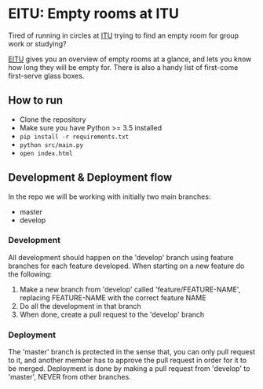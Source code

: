 # EITU: Empty rooms at ITU

Tired of running in circles at [ITU](https://itu.dk/) trying to find an empty room for group work or studying?

[EITU](https://eitu.dk) gives you an overview of empty rooms at a glance, and lets you know how long they will be empty for. There is also a handy list of first-come first-serve glass boxes.

## How to run

- Clone the repository
- Make sure you have Python >= 3.5 installed
- `pip install -r requirements.txt`
- `python src/main.py`
- `open index.html`


## Development & Deployment flow

In the repo we will be working with initially two main branches:
- master
- develop

### Development
All development should happen on the 'develop' branch using feature branches for each feature developed.
When starting on a new feature do the following:
1. Make a new branch from 'develop' called 'feature/FEATURE-NAME', replacing FEATURE-NAME with the correct feature NAME
2. Do all the development in that branch
3. When done, create a pull request to the 'develop' branch


### Deployment
The 'master' branch is protected in the sense that, you can only pull request to it, and another member has to approve the pull request in order for it to be merged.
Deployment is done by making a pull request from 'develop' to 'master', NEVER from other branches.
